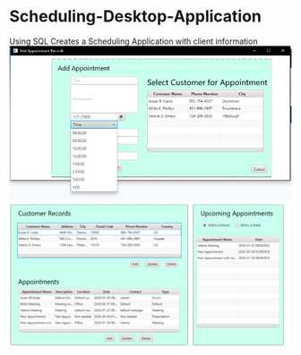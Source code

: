 # Scheduling-Desktop-Application
Using SQL Creates a Scheduling Application with client information
![Image of Scheduling Application](images/Appointment.png)
![Image of Scheduling Application](images/MainScreen.png)
